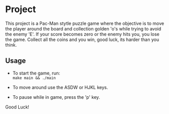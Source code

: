 # Project

This project is a Pac-Man stytle puzzle game where the objective is to move the player around the board and collection golden 'o's while trying to avoid the enemy 'E'. If your score becomes zero or the enemy hits you, you lose the game. Collect all the coins and you win, good luck, its harder than you think.

## Usage

* To start the game, run:  
```make main && ./main```

* To move around use the ASDW or HJKL keys.  
* To pause while in game, press the 'p' key.  

Good Luck!
